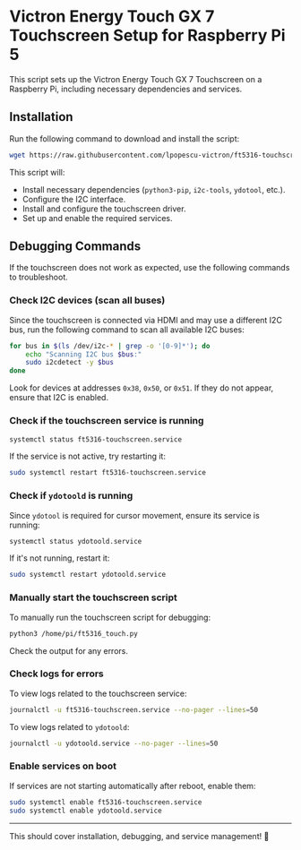 # Victron Energy Touch GX 7 Touchscreen Setup for Raspberry Pi 5

This script sets up the Victron Energy Touch GX 7 Touchscreen on a Raspberry Pi, including necessary dependencies and services.

## Installation

Run the following command to download and install the script:

```bash
wget https://raw.githubusercontent.com/lpopescu-victron/ft5316-touchscreen/main/setup_touchscreen.sh && chmod +x setup_touchscreen.sh && ./setup_touchscreen.sh
```

This script will:
- Install necessary dependencies (`python3-pip`, `i2c-tools`, `ydotool`, etc.).
- Configure the I2C interface.
- Install and configure the touchscreen driver.
- Set up and enable the required services.

## Debugging Commands

If the touchscreen does not work as expected, use the following commands to troubleshoot.

### Check I2C devices (scan all buses)

Since the touchscreen is connected via HDMI and may use a different I2C bus, run the following command to scan all available I2C buses:

```bash
for bus in $(ls /dev/i2c-* | grep -o '[0-9]*'); do
    echo "Scanning I2C bus $bus:"
    sudo i2cdetect -y $bus
done
```

Look for devices at addresses `0x38`, `0x50`, or `0x51`. If they do not appear, ensure that I2C is enabled.

### Check if the touchscreen service is running

```bash
systemctl status ft5316-touchscreen.service
```

If the service is not active, try restarting it:

```bash
sudo systemctl restart ft5316-touchscreen.service
```

### Check if `ydotoold` is running

Since `ydotool` is required for cursor movement, ensure its service is running:

```bash
systemctl status ydotoold.service
```

If it's not running, restart it:

```bash
sudo systemctl restart ydotoold.service
```

### Manually start the touchscreen script

To manually run the touchscreen script for debugging:

```bash
python3 /home/pi/ft5316_touch.py
```

Check the output for any errors.

### Check logs for errors

To view logs related to the touchscreen service:

```bash
journalctl -u ft5316-touchscreen.service --no-pager --lines=50
```

To view logs related to `ydotoold`:

```bash
journalctl -u ydotoold.service --no-pager --lines=50
```

### Enable services on boot

If services are not starting automatically after reboot, enable them:

```bash
sudo systemctl enable ft5316-touchscreen.service
sudo systemctl enable ydotoold.service
```

---

This should cover installation, debugging, and service management! 🚀
